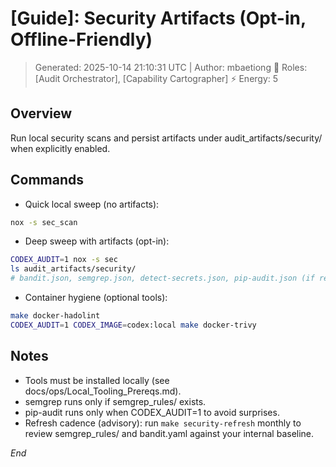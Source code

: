 # [Guide]: Security Artifacts (Opt-in, Offline-Friendly)
> Generated: 2025-10-14 21:10:31 UTC | Author: mbaetiong
🧠 Roles: [Audit Orchestrator], [Capability Cartographer] ⚡ Energy: 5

## Overview
Run local security scans and persist artifacts under audit_artifacts/security/ when explicitly enabled.

## Commands
- Quick local sweep (no artifacts):
```bash
nox -s sec_scan
```

- Deep sweep with artifacts (opt-in):
```bash
CODEX_AUDIT=1 nox -s sec
ls audit_artifacts/security/
# bandit.json, semgrep.json, detect-secrets.json, pip-audit.json (if requirements.txt present)
```

- Container hygiene (optional tools):
```bash
make docker-hadolint
CODEX_AUDIT=1 CODEX_IMAGE=codex:local make docker-trivy
```

## Notes
- Tools must be installed locally (see docs/ops/Local_Tooling_Prereqs.md).
- semgrep runs only if semgrep_rules/ exists.
- pip-audit runs only when CODEX_AUDIT=1 to avoid surprises.
- Refresh cadence (advisory): run `make security-refresh` monthly to review semgrep_rules/ and bandit.yaml against your internal baseline.

*End*
